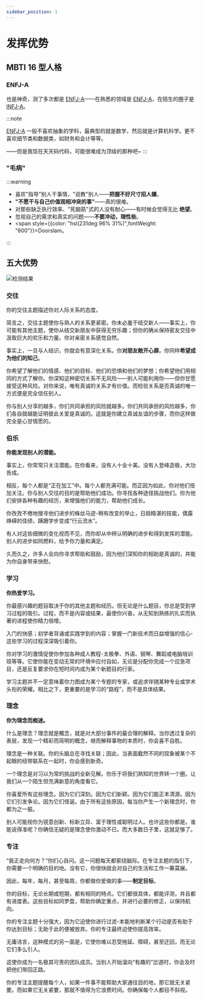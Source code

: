 ```yaml
---
sidebar_position: 1
---
```


# 发挥优势

## MBTI 16 型人格

### ENFJ-A

也是神奇，测了多次都是 [ENFJ-A](https://www.16personalities.com/ch/enfj-%E4%BA%BA%E6%A0%BC)——在熟悉的领域是 [ENFJ-A](https://www.16personalities.com/ch/enfj-%E4%BA%BA%E6%A0%BC)，在陌生的圈子是 [INFJ-A](https://www.16personalities.com/ch/infj-%E4%BA%BA%E6%A0%BC)。

:::note

[ENFJ-A](https://www.16personalities.com/ch/enfj-%E4%BA%BA%E6%A0%BC) 一般不喜欢抽象的学科，最典型的就是数学，然后就是计算机科学。更不喜欢细节类和数据类，如财务和会计等等。  

——但是我现在天天码代码，可能很难成为顶级的那种吧~
:::

### "毛病"

:::warning

- 喜欢"指导"别人干事情，"说教"别人——**把握不好尺寸招人嫌**。
- **"不愿干与自己价值观相冲突的事"**——真的很难。
- 对那些缺乏执行效率、"死脑筋"式的人没有耐心——有时候会觉得无比 **绝望**。
- 忽视自己的需求和真实的问题——**不要冲动，理性些**。
- <span style={{color: "hsl(231deg 96% 31%)",fontWeight: "600"}}>Doorslam</span>。

:::

## 五大优势

![检测结果](https://s3.bmp.ovh/imgs/2022/06/06/382779893ae64d2e.png)

### 交往

你的交往主题描述你对人际关系的态度。

简言之，交往主题使你与熟人的关系更紧密。你未必羞于结交新人——事实上，你可能有其他主题，使你从结交新朋友中获得无穷乐趣；但你的确从保持密友交往中汲取巨大的欢乐和力量。你对亲密关系感觉自然。

事实上，一旦与人结识，你就会有意深化关系。你**对朋友敞开心扉**。你同样**希望成为他们的知己**。

你希望了解他们的情感、他们的目标、他们的恐惧和他们的梦想；你希望他们用相同的方式了解你。你深知这种密切关系不无风险——别人可能利用你——但你甘愿接受这种风险。对你来说，唯有真诚的关系才有价值。而检验关系是否真诚的唯一方式便是完全信任别人。

你与别人分享的越多，你们共同承担的风险就越多。你们共同承担的风险越多，你们各自就越能证明彼此关爱是真诚的。这就是你建立真诚友谊的步骤，而你这样做完全是心甘情愿的。

### 伯乐

**你能发现别人的潜能。**

事实上，你常常只关注潜能。在你看来，没有人十全十美。没有人登峰造极，大功告成。

相反，每个人都是“正在加工”中。每个人都充满可能。而正因为如此，你对他们倍加关注。你与别人交往的目的是帮助他们成功。你寻找各种途径挑战他们。你为他们安排各种有趣的经历，来增强他们的能力，帮助他们成长。

你孜孜不倦地搜寻他们进步的蛛丝马迹-稍有改变的举止，日趋精湛的技能，偶露峥嵘的佳绩，蹒跚学步变成“行云流水”。

有人对这些细微的变化视而不见，而你却从中辨认明确的进步和得到发挥的潜能。别人的进步如同燃料，给予你力量和满足。

久而久之，许多人会向你寻求帮助和鼓励，因为他们深知你的相助是真诚的，并能为你自身带来快慰。

### 学习

**你热爱学习。**

你最感兴趣的题目取决于你的其他主题和经历。但无论是什么题目，你总是受到学习过程的吸引。过程，而不是内容或结果，最使你兴奋。从无知到熟练的扎实而执著的进程使你精力倍增。

入门的快感；初学者背诵或实践学到的内容；掌握一门新技术而日益增强的信心-这些学习的过程深深吸引着你。

你对学习的激情促使你参加各种成人教程-太极拳、外语、钢琴、舞蹈或电脑培训班等等。它使你能在变动无常的环境中应付自如，无论是分配你完成一个应急项目，还是反复要求你在短时间内成为某个新题目的行家。

学习主题并不一定意味着你力图成为某个专题的专家，或追求伴随某种专业或学术头衔的荣耀。相比之下，更重要的是学习的“路程”，而不是具体结果。

### 理念

**你为理念而痴迷。**

什么是理念？理念就是概念，就是对大部分事件的最合理的解释。当你透过复杂的表层，发现一个精彩而简明的概念，继而解释事物的本质时，你会喜不自胜。

理念是一种关联。你的头脑总在寻找关联；因此，当表面截然不同的现象被某个不起眼的纽带联系在一起时，你会感到新奇。

一个理念是对习以为常的挑战的全新见解。你乐于将我们熟知的世界转一个圈，让我们从一个陌生但充满新意的角度看它。

你喜爱所有这些理念。因为它们深刻。因为它们新颖。因为它们能正本清源。因为它们引发争论。因为它们怪诞。由于所有这些原因，每当你产生一个新理念时，你都为之一振。

别人可能视你为锐意创新、标新立异、富于理性或聪明过人。也许这些你都是。谁能说得准呢？你确信无疑的是理念使你激动不已。而大多数日子里，这就足够了。

### 专注

“我正走向何方？”你扪心自问。这一问题每天都萦绕脑际。在专注主题的指引下，你需要一个明确的目的地。没有它，你很快就会对自己的生活和工作一筹莫展。

因此，每年，每月，甚至每周，你都做你爱做的事——**制定目标**。

你的目标，无论长期或短期，都有相同的特点。它们都很具体，都能评测，并且都有进度表。这些目标如同罗盘，帮助你确定重点，并进行必要的修正，以保持航向。

你的专注主题十分强大，因为它迫使你进行过滤-本能地判断某个行动是否有助于你达到目标；无助于此的便被放弃。你的专注最终迫使你提高效率。

无庸讳言，这种模式的另一面是，它使你难以忍受拖延、障碍，甚至迂回，而无论它们多么引人。

这使你成为一名极其可贵的团队成员。当别人开始溜向“有趣的”岔道时，你会及时把他们带回正路。

你的专注主题提醒每个人，如果一件事不能帮助大家通往目的地，那它就无关紧要。而如果它无关紧要，那就不值得为它浪费时间。你确保每个人都目不斜视。
